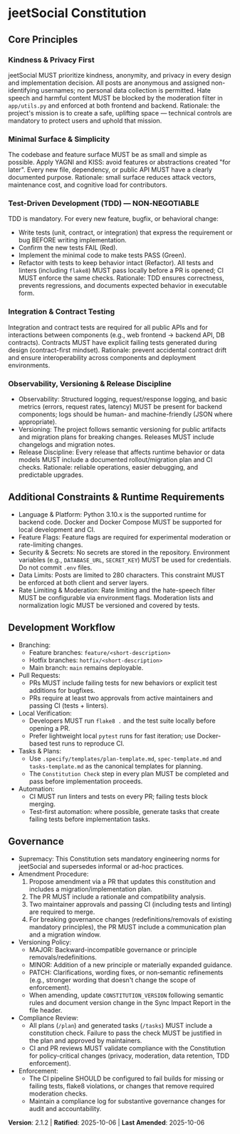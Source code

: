 <!--
Sync Impact Report
- Version change: 2.1.1 → 2.1.2
- Modified principles:
  - [PRINCIPLE_1_NAME] → "Kindness & Privacy First"
  - [PRINCIPLE_2_NAME] → "Minimal Surface & Simplicity"
  - [PRINCIPLE_3_NAME] → "Test-Driven Development (TDD) — NON‑NEGOTIABLE"
  - [PRINCIPLE_4_NAME] → "Integration & Contract Testing"
  - [PRINCIPLE_5_NAME] → "Observability, Versioning & Release Discipline"
- Added / filled sections:
  - [SECTION_2_NAME] → "Additional Constraints & Runtime Requirements" (filled)
  - [SECTION_3_NAME] → "Development Workflow" (filled)
- Removed sections: none (template placeholders replaced)
- Templates requiring updates:
  - .specify/templates/plan-template.md — ⚠ pending: hard-coded "Constitution v2.1.1" line must be updated to v2.1.2
  - .specify/templates/spec-template.md — ✅ aligns, but verify "testable" language consistent with TDD requirement
  - .specify/templates/tasks-template.md — ✅ aligns (TDD emphasized already); confirm wording matches new TDD enforcement language
  - README.md — ⚠ pending: consider adding a short note referencing TDD as mandatory engineering practice
  - AGENTS.md — ⚠ pending: review and align agent directives (strong agentic instructions exist) with updated governance/TDD wording
  - .github/workflows/ci.yml — ⚠ pending: ensure CI enforces tests-first (fail-on-missing-tests-coverage / run flake8 early)
- Files requiring manual follow-up:
  - Set `RATIFICATION_DATE` (unknown) — TODO(RATIFICATION_DATE)
  - Update plan-template.md version string (2.1.1 → 2.1.2)
  - Run team review & ratify; after ratification set `RATIFICATION_DATE`
- Deferred placeholders intentionally left: none (all template tokens replaced). RATIFICATION_DATE is unknown and intentionally left as TODO.
-->

# jeetSocial Constitution

## Core Principles

### Kindness & Privacy First
jeetSocial MUST prioritize kindness, anonymity, and privacy in every design and implementation decision. All posts are anonymous and assigned non-identifying usernames; no personal data collection is permitted. Hate speech and harmful content MUST be blocked by the moderation filter in `app/utils.py` and enforced at both frontend and backend. Rationale: the project's mission is to create a safe, uplifting space — technical controls are mandatory to protect users and uphold that mission.

### Minimal Surface & Simplicity
The codebase and feature surface MUST be as small and simple as possible. Apply YAGNI and KISS: avoid features or abstractions created "for later". Every new file, dependency, or public API MUST have a clearly documented purpose. Rationale: small surface reduces attack vectors, maintenance cost, and cognitive load for contributors.

### Test-Driven Development (TDD) — NON‑NEGOTIABLE
TDD is mandatory. For every new feature, bugfix, or behavioral change:
- Write tests (unit, contract, or integration) that express the requirement or bug BEFORE writing implementation.
- Confirm the new tests FAIL (Red).
- Implement the minimal code to make tests PASS (Green).
- Refactor with tests to keep behavior intact (Refactor).
All tests and linters (including `flake8`) MUST pass locally before a PR is opened; CI MUST enforce the same checks. Rationale: TDD ensures correctness, prevents regressions, and documents expected behavior in executable form.

### Integration & Contract Testing
Integration and contract tests are required for all public APIs and for interactions between components (e.g., web frontend → backend API, DB contracts). Contracts MUST have explicit failing tests generated during design (contract-first mindset). Rationale: prevent accidental contract drift and ensure interoperability across components and deployment environments.

### Observability, Versioning & Release Discipline
- Observability: Structured logging, request/response logging, and basic metrics (errors, request rates, latency) MUST be present for backend components; logs should be human- and machine-friendly (JSON where appropriate).
- Versioning: The project follows semantic versioning for public artifacts and migration plans for breaking changes. Releases MUST include changelogs and migration notes.
- Release Discipline: Every release that affects runtime behavior or data models MUST include a documented rollout/migration plan and CI checks. Rationale: reliable operations, easier debugging, and predictable upgrades.

## Additional Constraints & Runtime Requirements

- Language & Platform: Python 3.10.x is the supported runtime for backend code. Docker and Docker Compose MUST be supported for local development and CI.
- Feature Flags: Feature flags are required for experimental moderation or rate-limiting changes.
- Security & Secrets: No secrets are stored in the repository. Environment variables (e.g., `DATABASE_URL`, `SECRET_KEY`) MUST be used for credentials. Do not commit `.env` files.
- Data Limits: Posts are limited to 280 characters. This constraint MUST be enforced at both client and server layers.
- Rate Limiting & Moderation: Rate limiting and the hate-speech filter MUST be configurable via environment flags. Moderation lists and normalization logic MUST be versioned and covered by tests.

## Development Workflow

- Branching:
  - Feature branches: `feature/<short-description>`
  - Hotfix branches: `hotfix/<short-description>`
  - Main branch: `main` remains deployable.
- Pull Requests:
  - PRs MUST include failing tests for new behaviors or explicit test additions for bugfixes.
  - PRs require at least two approvals from active maintainers and passing CI (tests + linters).
- Local Verification:
  - Developers MUST run `flake8 .` and the test suite locally before opening a PR.
  - Prefer lightweight local `pytest` runs for fast iteration; use Docker-based test runs to reproduce CI.
- Tasks & Plans:
  - Use `.specify/templates/plan-template.md`, `spec-template.md` and `tasks-template.md` as the canonical templates for planning.
  - The `Constitution Check` step in every plan MUST be completed and pass before implementation proceeds.
- Automation:
  - CI MUST run linters and tests on every PR; failing tests block merging.
  - Test-first automation: where possible, generate tasks that create failing tests before implementation tasks.

## Governance

- Supremacy: This Constitution sets mandatory engineering norms for jeetSocial and supersedes informal or ad-hoc practices.
- Amendment Procedure:
  1. Propose amendment via a PR that updates this constitution and includes a migration/implementation plan.
  2. The PR MUST include a rationale and compatibility analysis.
  3. Two maintainer approvals and passing CI (including tests and linting) are required to merge.
  4. For breaking governance changes (redefinitions/removals of existing mandatory principles), the PR MUST include a communication plan and a migration window.
- Versioning Policy:
  - MAJOR: Backward-incompatible governance or principle removals/redefinitions.
  - MINOR: Addition of a new principle or materially expanded guidance.
  - PATCH: Clarifications, wording fixes, or non‑semantic refinements (e.g., stronger wording that doesn't change the scope of enforcement).
  - When amending, update `CONSTITUTION_VERSION` following semantic rules and document version change in the Sync Impact Report in the file header.
- Compliance Review:
  - All plans (`/plan`) and generated tasks (`/tasks`) MUST include a constitution check. Failure to pass the check MUST be justified in the plan and approved by maintainers.
  - CI and PR reviews MUST validate compliance with the Constitution for policy-critical changes (privacy, moderation, data retention, TDD enforcement).
- Enforcement:
  - The CI pipeline SHOULD be configured to fail builds for missing or failing tests, flake8 violations, or changes that remove required moderation checks.
  - Maintain a compliance log for substantive governance changes for audit and accountability.

**Version**: 2.1.2 | **Ratified**: 2025-10-06 | **Last Amended**: 2025-10-06
